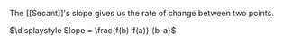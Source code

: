  The [[Secant]]'s slope gives us the rate of change between two points.

 $\displaystyle Slope = \frac{f(b)-f(a)} {b-a}$ 
